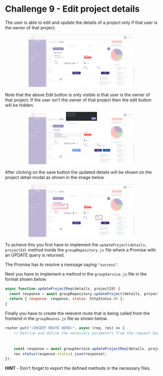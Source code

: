 # Challenge 9 - Edit project details

The user is able to edit and update the details of a project only if that user is the owner of that project.

<p align="center">
  <img src="./images/9a.png" width="350px">
</p>

Note that the above Edit button is only visible is that user is the owner of that project. If the user isn't the owner of that project then the edit button will be hidden.

<p align="center">
  <img src="./images/9b.png" width="350px">
</p>

After clicking on the save button the updated details will be shown on the project detail modal as shown in the image below.

<p align="center">
  <img src="./images/9c.png" width="350px">
</p>

To achieve this you first have to implement the `updateProject(details, projectId)` method inside the `groupRepository.js` file where a Promise with an UPDATE query is returned. 

The Promise has to resolve a message saying `"success"`.

Next you have to implement a method in the `groupService.js` file in the format shown below.

```javascript
async function updateProjectReq(details, projectId) {
  const response = await groupRepository.updateProject(details, projectId);
  return { response: response, status: httpStatus.OK };
}
```

Finally you have to create the relevent route that is being called from the frontend in the `groupRoutes.js` file as shown below.

```javascript
router.put("<INSERT ROUTE HERE>", async (req, res) => {
    // Retrive and define the necessary parameters from the request body and parameter here


    const response = await groupService.updateProjectReq(details, projectId);
    res.status(response.status).json(response);
});
```

**HINT** - Don't forget to export the defined methods in the necessary files.